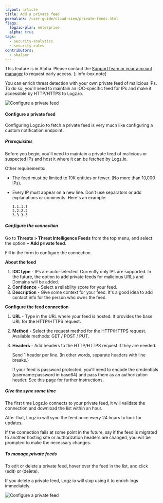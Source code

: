 ```yaml
---
layout: article
title: Add a private feed
permalink: /user-guide/cloud-siem/private-feeds.html
flags:
  logzio-plan: enterprise
  alpha: true
tags:
  - security-analytics
  - security-rules
contributors:
  - shalper
---
```


This feature is in Alpha. Please contact the <a class="intercom-launch" href="mailto:help@logz.io">Support team or your account manager</a> to request early access.
{:.info-box.note}

You can enrich threat detection with your own private feed of malicious IPs. To do so, you'll need to maintain an IOC-specific feed for IPs and make it accessible by HTTP/HTTPS to Logz.io.

![Configure a private feed](https://dytvr9ot2sszz.cloudfront.net/logz-docs/siem/configure-private-feed-alpha.png)


#### Configure a private feed

Configuring Logz.io to fetch a private feed is very much like configuring a custom notification endpoint.

<div class="tasklist">

##### Prerequisites

Before you begin, you'll need to maintain a private feed of malicious or suspected IPs and host it where it can be fetched by Logz.io.

Other requirements:

* The feed must be limited to 10K entities or fewer. (No more than 10,000 IPs).
* Every IP must appear on a new line. Don't use separators or add explanations or comments.
  Here's an example:

  ```
  1.1.1.1
  2.2.2.2
  3.3.3.3
  ```

##### Configure the connection

Go to **Threats > Threat Intelligence Feeds** from the top menu, and select the option **+ Add private feed**.

Fill in the form to configure the connection.

**About the feed**

1. **IOC type** - IPs are auto-selected. Currently only IPs are supported. In the future, the option to add private feeds for malicious URLs and Domains will be added.
2. **Confidence** - Select a reliability score for your feed.
3. **Description** - Give some context for your feed. It's a good idea to add contact info for the person who owns the feed.

**Configure the feed connection**

1. **URL** - Type in the URL where your feed is hosted. It provides the base URL for the HTTP/HTTPS request.
2. **Method** - Select the request method for the HTTP/HTTPS request. Available methods: GET / POST / PUT.
3. **Headers** - Add headers to the HTTP/HTTPS request if they are needed.

    Send 1 header per line. (In other words, separate headers with line breaks.)
  
    If your feed is password protected, you'll need to encode the credentials (username:password in base64) and pass them as an authorization header. See [this page](/user-guide/encoding-authorization-header.html) for further instructions.


##### Give the sync some time

The first time Logz.io connects to your private feed, it will validate the connection and download the list within an hour.

After that, Logz.io will sync the feed once every 24 hours to look for updates.

If the connection fails at some point in the future, say if the feed is migrated to another hosting site or authorization headers are changed, you will be prompted to make the necessary changes.


##### To manage private feeds

To edit or delete a private feed, hover over the feed in the list,
  and click <i class="li li-pencil"></i> (edit)
  or <i class="li li-trash"></i> (delete).

If you delete a private feed, Logz.io will stop using it to enrich logs immediately.

![Configure a private feed](https://dytvr9ot2sszz.cloudfront.net/logz-docs/siem/feed-info.png)
